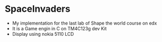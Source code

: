 # SpaceInvaders
- My implementation for the last lab of Shape the world course on edx
- It is a Game engin in C on TM4C123g dev Kit
- Display using nokia 5110 LCD
